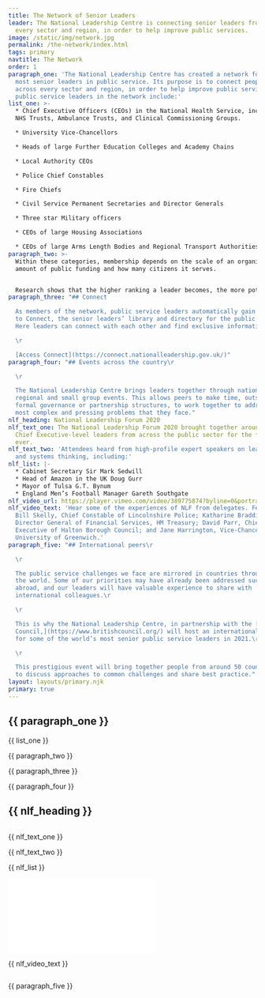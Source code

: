 ```yaml
---
title: The Network of Senior Leaders
leader: The National Leadership Centre is connecting senior leaders from across
  every sector and region, in order to help improve public services.
image: /static/img/network.jpg
permalink: /the-network/index.html
tags: primary
navtitle: The Network
order: 1
paragraph_one: 'The National Leadership Centre has created a network for the
  most senior leaders in public service. Its purpose is to connect people from
  across every sector and region, in order to help improve public services. The
  public service leaders in the network include:'
list_one: >-
  * Chief Executive Officers (CEOs) in the National Health Service, including
  NHS Trusts, Ambulance Trusts, and Clinical Commissioning Groups.

  * University Vice-Chancellors

  * Heads of large Further Education Colleges and Academy Chains

  * Local Authority CEOs

  * Police Chief Constables

  * Fire Chiefs

  * Civil Service Permanent Secretaries and Director Generals

  * Three star Military officers

  * CEOs of large Housing Associations

  * CEOs of large Arms Length Bodies and Regional Transport Authorities
paragraph_two: >-
  Within these categories, membership depends on the scale of an organisation,
  amount of public funding and how many citizens it serves.


  Research shows that the higher ranking a leader becomes, the more potential there is for that person to become exposed and isolated in their role. Supporting leaders to build cross-sector connections gives them the opportunity to share ideas, ask for help from their peer group, and work together to tackle strategic problems that need a multi-agency response
paragraph_three: "## Connect

  As members of the network, public service leaders automatically gain access
  to Connect, the senior leaders’ library and directory for the public service.
  Here leaders can connect with each other and find exclusive information.\r

  \r

  [Access Connect](https://connect.nationalleadership.gov.uk/)"
paragraph_four: "## Events across the country\r

  \r

  The National Leadership Centre brings leaders together through national,
  regional and small group events. This allows peers to make time, outside
  formal governance or partnership structures, to work together to address the
  most complex and pressing problems that they face."
nlf_heading: National Leadership Forum 2020
nlf_text_one: The National Leadership Forum 2020 brought together around 400
  Chief Executive-level leaders from across the public sector for the first time
  ever.
nlf_text_two: 'Attendees heard from high-profile expert speakers on leadership
  and systems thinking, including:'
nlf_list: |-
  * Cabinet Secretary Sir Mark Sedwill
  * Head of Amazon in the UK Doug Gurr
  * Mayor of Tulsa G.T. Bynum
  * England Men’s Football Manager Gareth Southgate
nlf_video_url: https://player.vimeo.com/video/389775874?byline=0&portrait=0
nlf_video_text: 'Hear some of the experiences of NLF from delegates. Featuring:
  Bill Skelly, Chief Constable of Lincolnshire Police; Katharine Braddick,
  Director General of Financial Services, HM Treasury; David Parr, Chief
  Executive of Halton Borough Council; and Jane Harrington, Vice-Chancellor of
  University of Greenwich.'
paragraph_five: "## International peers\r

  \r

  The public service challenges we face are mirrored in countries throughout
  the world. Some of our priorities may have already been addressed successfully
  abroad, and our leaders will have valuable experience to share with
  international colleagues.\r

  \r

  This is why the National Leadership Centre, in partnership with the [British
  Council,](https://www.britishcouncil.org/) will host an international summit
  for some of the world’s most senior public service leaders in 2021.\r

  \r

  This prestigious event will bring together people from around 50 countries
  to discuss approaches to common challenges and share best practice."
layout: layouts/primary.njk
primary: true
---
```


<div class="container container--sm dbl-vertical-padding">

## {{ paragraph_one }}

<div class="container container--xs">
	<div class="dbl-margin">

{{ list_one }}

</div>

</div>

{{ paragraph_two }}

<div class="vertical-padding">

{{ paragraph_three }}

</div>

{{ paragraph_four }}

</div>

<div class="container container--wide vertical-padding">
	<div class="section-header section-header--narrow">
		<h2 class="section-header__text"><span>{{ nlf_heading }}</span></h2>
	</div>
</div>

<div class="container container-sm container--two-col">
<div class="column">
  <p class="h3-style">{{ nlf_text_one }}</p>
  <p class="no-margin">{{ nlf_text_two }}</p>

{{ nlf_list }}

</div>
	<div class="column">
		<div class='embed-container'>
			<iframe src="{{ nlf_video_url }}" frameborder="0" allow="autoplay; fullscreen" allowfullscreen></iframe>
		</div>
		<p class="supporting-text">{{ nlf_video_text }}</p>
	</div>
</div>

<div class="container container--sm dbl-vertical-padding">

{{ paragraph_five }}

</div>
